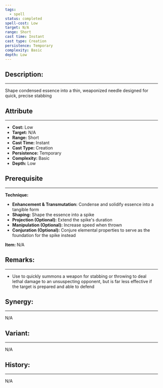 ```yaml
---
tags:
  - spell
status: completed
spell-cost: Low
target: N/A
range: Short
cast time: Instant
cast type: Creation
persistence: Temporary
complexity: Basic
depth: Low
---
```

## Description:  
---  
Shape condensed essence into a thin, weaponized needle designed for quick, precise stabbing  
  
## Attribute  
___  
- __Cost:__ Low  
- __Target:__ N/A  
- __Range:__ Short  
- __Cast Time:__ Instant  
- __Cast Type:__ Creation  
- __Persistence:__ Temporary  
- __Complexity:__ Basic  
- __Depth:__ Low  
  
## Prerequisite  
___  
  
__Technique:__  
  
- __Enhancement & Transmutation:__ Condense and solidify essence into a tangible form  
- __Shaping:__ Shape the essence into a spike  
- __Projection (Optional):__ Extend the spike's duration  
- __Manipulation (Optional):__ Increase speed when thrown  
- __Conjuration (Optional):__ Conjure elemental properties to serve as the foundation for the spike instead  
  
__Item:__ N/A  
  
## Remarks:  
___  
- Use to quickly summons a weapon for stabbing or throwing to deal lethal damage to an unsuspecting opponent, but is far less effective if the target is prepared and able to defend  
  
## Synergy:  
___  
N/A  
  
## Variant:  
___  
N/A  
  
## History:  
___  
N/A